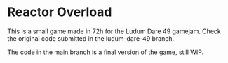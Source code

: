 # Reactor Overload

This is a small game made in 72h for the Ludum Dare 49 gamejam. Check the original code submitted in the ludum-dare-49 branch.

The code in the main branch is a final version of the game, still WIP.
